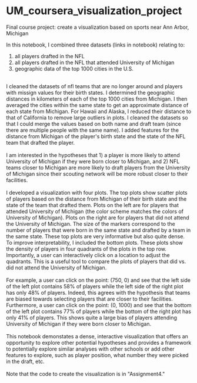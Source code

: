 # UM_coursera_visualization_project
Final course project: create a visualization based on sports near Ann Arbor, Michigan

In this notebook, I combined three datasets (links in notebook) relating to: <br>
1) all players drafted in the NFL <br>
2) all players drafted in the NFL that attended University of Michigan <br>
3) geographic data of the top 1000 cities in the U.S. <br>
<br>
I cleaned the datasets of nfl teams that are no longer around and players with missign values for their birth states.  I determined the geographic distances in kilometers of each of the top 1000 cities from Michigan.  I then averaged the cities within the same state to get an approximate distance of each state from Michigan.  For Hawaii and Alaska, I reduced their distance to that of California to remove large outliers in plots.  I cleaned the datasets so that I could merge the values based on both name and draft team (since there are multiple people with the same name).  I added features for the distance from Michigan of the player's birth state and the state of the NFL team that drafted the player.
<br>
<br>
I am interested in the hypotheses that 1) a player is more likely to attend University of Michigan if they were born closer to Michigan, and 2) NFL teams closer to Michigan are more likely to draft players from the University of Michigan since their scouting network will be more robust closer to their facilities.
<br>
<br>
I developed a visualization with four plots.  The top plots show scatter plots of players based on the distance from Michigan of their birth state and the state of the team that drafted them.  Plots on the left are for players that attended University of Michigan (the color scheme matches the colors of University of Michigan).  Plots on the right are for players that did not attend the University of Michigan.  The size of the markers correspond to the number of players that were born in the same state and drafted by a team in the same state.  These top plots are very informative but also quite dense.  To improve interpretability, I included the bottom plots.  These plots show the density of players in four quadrants of the plots in the top row.  Importantly, a user can interactively click on a location to adjust the quadrants.  This is a useful tool to compare the plots of players that did vs. did not attend the University of Michigan.
<br>
<br>
For example, a user can click on the point: (750, 0) and see that the left side of the left plot contains 58% of players while the left side of the right plot has only 48% of players.  Indeed, this agrees with the hypothesis that teams are biased towards selecting players that are closer to their facilities.  Furthermore, a user can click on the point: (0, 1000) and see that the bottom of the left plot contains 77% of players while the bottom of the right plot has only 41% of players.  This shows quite a large bias of players attending University of Michigan if they were born closer to Michigan.
<br>
<br>
This notebook demonstates a dense, interactive visualization that offers an opportunity to explore other potential hypotheses and provides a framework to potentially explore similar analyses with other schools or add other features to explore, such as player position, what number they were picked in the draft, etc.
<br>
<br>
Note that the code to create the visualization is in "Assignment4."
